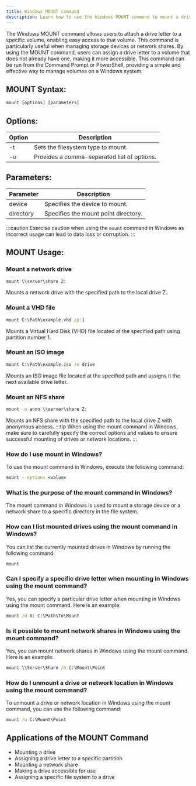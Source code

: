 ```yaml
---
title: Windows MOUNT command
description: Learn how to use the Windows MOUNT command to mount a drive or volume. Use this command to attach a drive letter to a specific volume on your system.
---
```


The Windows MOUNT command allows users to attach a drive letter to a specific volume, enabling easy access to that volume. This command is particularly useful when managing storage devices or network shares. By using the MOUNT command, users can assign a drive letter to a volume that does not already have one, making it more accessible. This command can be run from the Command Prompt or PowerShell, providing a simple and effective way to manage volumes on a Windows system.

## MOUNT Syntax:
```cmd
mount [options] [parameters]
```

## Options:
| Option    | Description                           |
|-----------|---------------------------------------|
| -t        | Sets the filesystem type to mount.    |
| -o        | Provides a comma-separated list of options.  |

## Parameters:
| Parameter  | Description                         |
|------------|-------------------------------------|
| device     | Specifies the device to mount.      |
| directory  | Specifies the mount point directory.|

:::caution
Exercise caution when using the `mount` command in Windows as incorrect usage can lead to data loss or corruption.
:::
## MOUNT Usage:
### Mount a network drive
```cmd
mount \\server\share Z:
```
Mounts a network drive with the specified path to the local drive Z.

### Mount a VHD file
```cmd
mount C:\Path\example.vhd /p:1
```
Mounts a Virtual Hard Disk (VHD) file located at the specified path using partition number 1.

### Mount an ISO image
```cmd
mount C:\Path\example.iso /o drive
```
Mounts an ISO image file located at the specified path and assigns it the next available drive letter.

### Mount an NFS share
```cmd
mount -o anon \\server\share Z:
```
Mounts an NFS share with the specified path to the local drive Z with anonymous access.
:::tip
When using the mount command in Windows, make sure to carefully specify the correct options and values to ensure successful mounting of drives or network locations.
:::

### How do I use mount in Windows?
To use the mount command in Windows, execute the following command:
```cmd
mount --options <value>
```

### What is the purpose of the mount command in Windows?
The mount command in Windows is used to mount a storage device or a network share to a specific directory in the file system.

### How can I list mounted drives using the mount command in Windows?
You can list the currently mounted drives in Windows by running the following command:
```cmd
mount
```

### Can I specify a specific drive letter when mounting in Windows using the mount command?
Yes, you can specify a particular drive letter when mounting in Windows using the mount command. Here is an example:
```cmd
mount /d X: C:\Path\To\Mount
```

### Is it possible to mount network shares in Windows using the mount command?
Yes, you can mount network shares in Windows using the mount command. Here is an example:
```cmd
mount \\Server\Share /m C:\Mount\Point
```

### How do I unmount a drive or network location in Windows using the mount command?
To unmount a drive or network location in Windows using the mount command, you can use the following command:
```cmd
mount /u C:\Mount\Point
```

## Applications of the MOUNT Command

- Mounting a drive
- Assigning a drive letter to a specific partition
- Mounting a network share
- Making a drive accessible for use
- Assigning a specific file system to a drive
